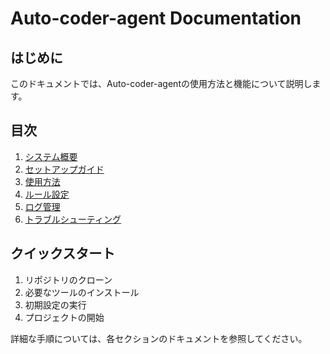 # Auto-coder-agent Documentation

## はじめに
このドキュメントでは、Auto-coder-agentの使用方法と機能について説明します。

## 目次
1. [システム概要](./overview.md)
2. [セットアップガイド](./setup.md)
3. [使用方法](./usage.md)
4. [ルール設定](./rules.md)
5. [ログ管理](./logging.md)
6. [トラブルシューティング](./troubleshooting.md)

## クイックスタート
1. リポジトリのクローン
2. 必要なツールのインストール
3. 初期設定の実行
4. プロジェクトの開始

詳細な手順については、各セクションのドキュメントを参照してください。 